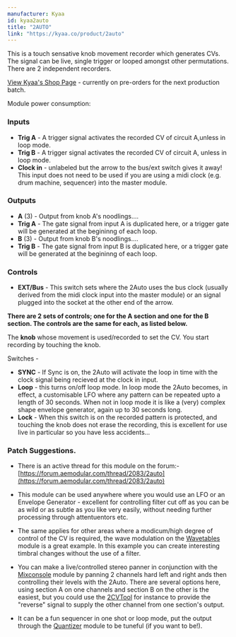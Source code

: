 ```yaml
---
manufacturer: Kyaa
id: kyaa2auto
title: "2AUTO"
link: "https://kyaa.co/product/2auto"
---
```



This is a touch sensative knob movement recorder which generates CVs. The signal can be live, single trigger or looped amongst other permutations. There are 2 independent recorders.

[View Kyaa's Shop Page](https://kyaa.co/product/2auto) - currently on pre-orders for the next production batch.

Module power consumption:

### Inputs

*   **Trig A** - A trigger signal activates the recorded CV of circuit A,unless in loop mode.
*   **Trig B** - A trigger signal activates the recorded CV of circuit A, unless in loop mode.
*   **Clock in** - unlabeled but the arrow to the bus/ext switch gives it away! This input does not need to be used if you are using a midi clock (e.g. drum machine, sequencer) into the master module.

### Outputs

*   **A** (3) - Output from knob A's noodlings....
*   **Trig A** - The gate signal from input A is duplicated here, or a trigger gate will be generated at the begininng of each loop.
*   **B** (3) - Output from knob B's noodlings....
*   **Trig B** - The gate signal from input B is duplicated here, or a trigger gate will be generated at the begininng of each loop.

### Controls

*   **EXT/Bus** - This switch sets where the 2Auto uses the bus clock (usually derived from the midi clock input into the master module) or an signal plugged into the socket at the other end of the arrow.

**There are 2 sets of controls; one for the A section and one for the B section. The controls are the same for each, as listed below.**

The **knob** whose movement is used/recorded to set the CV. You start recording by touching the knob.

Switches -

*   **SYNC** - If Sync is on, the 2Auto will activate the loop in time with the clock signal being recieved at the clock in input.
*   **Loop** - this turns on/off loop mode. In loop mode the 2Auto becomes, in effect, a customisable LFO where any pattern can be repeated upto a length of 30 seconds. When not in loop mode it is like a (very) complex shape envelope generator, again up to 30 seconds long.
*   **Lock** - When this switch is on the recorded pattern is protected, and touching the knob does not erase the recording, this is excellent for use live in particular so you have less accidents...

### Patch Suggestions.

*   There is an active thread for this module on the forum:- [https://forum.aemodular.com/thread/2083/2auto](https://forum.aemodular.com/thread/2083/2auto)
    
*   This module can be used anywhere where you would use an LFO or an Envelope Generator - excellent for controlling filter cut off as you can be as wild or as subtle as you like very easily, without needing further processing through attentuentors etc.
*   The same applies for other areas where a modicum/high degree of control of the CV is required, the wave modulation on the [Wavetables](https://wiki.aemodular.com/pmwiki.php/AeManual/WAVETABLES) module is a great example. In this example you can create interesting timbral changes without the use of a filter.
*   You can make a live/controlled stereo panner in conjunction with the [Mixconsole](https://wiki.aemodular.com/pmwiki.php/AeManual/MIXCONSOLE) module by panning 2 channels hard left and right ands then controlling their levels with the 2Auto. There are several options here, using section A on one channels and section B on the other is the easiest, but you could use the [2CVTool](https://wiki.aemodular.com/pmwiki.php/AeManual/2CVTOOL) for instance to provide the "reverse" signal to supply the other channel from one section's output.
*   It can be a fun sequencer in one shot or loop mode, put the output through the [Quantizer](https://wiki.aemodular.com/pmwiki.php/AeManual/QUANTIZER) module to be tuneful (if you want to be!).



